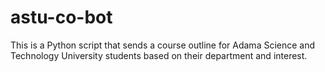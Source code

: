 # astu-co-bot
This is a Python script that sends a course outline for Adama Science and Technology University students based on their department and interest. 
